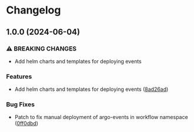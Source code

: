# Changelog

## 1.0.0 (2024-06-04)


### ⚠ BREAKING CHANGES

* Add helm charts and templates for deploying events

### Features

* Add helm charts and templates for deploying events ([8ad26ad](https://github.com/garryod/release-workflows-please/commit/8ad26ad7407731a3b239e197c5afc160253eff42))


### Bug Fixes

* Patch to fix manual deployment of argo-events in workflow namespace ([0ff0dbd](https://github.com/garryod/release-workflows-please/commit/0ff0dbde1da8e1cbbf65f0c4dc2b506eb28354af))
